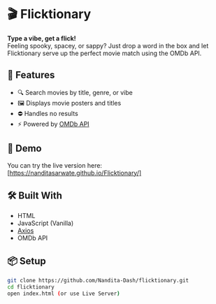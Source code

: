 # 🎬 Flicktionary

**Type a vibe, get a flick!**  
Feeling spooky, spacey, or sappy? Just drop a word in the box and let Flicktionary serve up the perfect movie match using the OMDb API.

## 🚀 Features

- 🔍 Search movies by title, genre, or vibe
- 🖼️ Displays movie posters and titles
- ⛔ Handles no results
- ⚡ Powered by [OMDb API](http://www.omdbapi.com/)

## 🧪 Demo

You can try the live version here: [https://nanditasarwate.github.io/Flicktionary/]

## 🛠️ Built With

- HTML
- JavaScript (Vanilla)
- [Axios](https://github.com/axios/axios)
- OMDb API

## 📦 Setup

```bash
git clone https://github.com/Nandita-Dash/flicktionary.git
cd flicktionary
open index.html (or use Live Server)
